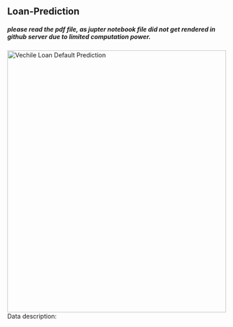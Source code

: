 ## Loan-Prediction

##### please read the pdf file, as jupter notebook file did not get rendered in github server due to limited computation power.

<img src="https://storage.googleapis.com/kaggle-datasets-images/new-version-temp-images/default-backgrounds-89.png-481760/dataset-cover.png" alt="Vechile Loan Default Prediction" width="500" height="600">
Data description:

